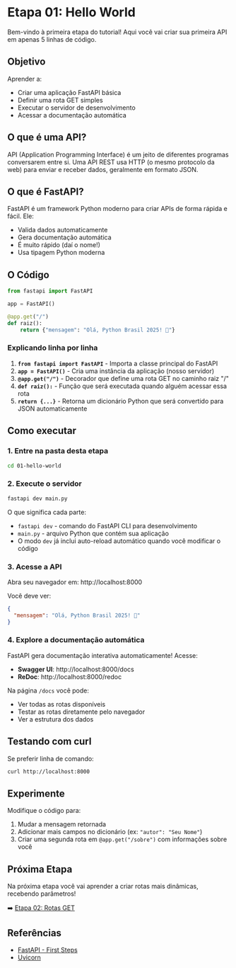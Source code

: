 # Etapa 01: Hello World

Bem-vindo à primeira etapa do tutorial! Aqui você vai criar sua primeira API em apenas 5 linhas de código.

## Objetivo

Aprender a:
- Criar uma aplicação FastAPI básica
- Definir uma rota GET simples
- Executar o servidor de desenvolvimento
- Acessar a documentação automática

## O que é uma API?

API (Application Programming Interface) é um jeito de diferentes programas conversarem entre si. Uma API REST usa HTTP (o mesmo protocolo da web) para enviar e receber dados, geralmente em formato JSON.

## O que é FastAPI?

FastAPI é um framework Python moderno para criar APIs de forma rápida e fácil. Ele:
- Valida dados automaticamente
- Gera documentação automática
- É muito rápido (daí o nome!)
- Usa tipagem Python moderna

## O Código

```python
from fastapi import FastAPI

app = FastAPI()

@app.get("/")
def raiz():
    return {"mensagem": "Olá, Python Brasil 2025! 🐍"}
```

### Explicando linha por linha

1. **`from fastapi import FastAPI`** - Importa a classe principal do FastAPI
2. **`app = FastAPI()`** - Cria uma instância da aplicação (nosso servidor)
3. **`@app.get("/")`** - Decorador que define uma rota GET no caminho raiz "/"
4. **`def raiz():`** - Função que será executada quando alguém acessar essa rota
5. **`return {...}`** - Retorna um dicionário Python que será convertido para JSON automaticamente

## Como executar

### 1. Entre na pasta desta etapa

```bash
cd 01-hello-world
```

### 2. Execute o servidor

```bash
fastapi dev main.py
```

O que significa cada parte:
- `fastapi dev` - comando do FastAPI CLI para desenvolvimento
- `main.py` - arquivo Python que contém sua aplicação
- O modo `dev` já inclui auto-reload automático quando você modificar o código

### 3. Acesse a API

Abra seu navegador em: http://localhost:8000

Você deve ver:
```json
{
  "mensagem": "Olá, Python Brasil 2025! 🐍"
}
```

### 4. Explore a documentação automática

FastAPI gera documentação interativa automaticamente! Acesse:

- **Swagger UI**: http://localhost:8000/docs
- **ReDoc**: http://localhost:8000/redoc

Na página `/docs` você pode:
- Ver todas as rotas disponíveis
- Testar as rotas diretamente pelo navegador
- Ver a estrutura dos dados

## Testando com curl

Se preferir linha de comando:

```bash
curl http://localhost:8000
```

## Experimente

Modifique o código para:
1. Mudar a mensagem retornada
2. Adicionar mais campos no dicionário (ex: `"autor": "Seu Nome"`)
3. Criar uma segunda rota em `@app.get("/sobre")` com informações sobre você

## Próxima Etapa

Na próxima etapa você vai aprender a criar rotas mais dinâmicas, recebendo parâmetros!

➡️ [Etapa 02: Rotas GET](../02-rotas-get/)

## Referências

- [FastAPI - First Steps](https://fastapi.tiangolo.com/tutorial/first-steps/)
- [Uvicorn](https://www.uvicorn.org)
